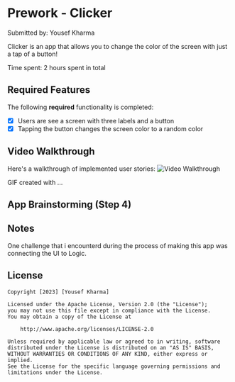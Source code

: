 # Prework - Clicker

Submitted by: Yousef Kharma

Clicker is an app that allows you to change the color of the screen with just a tap of a button!

Time spent: 2 hours spent in total

## Required Features

The following **required** functionality is completed:

- [x] Users are see a screen with three labels and a button
- [x] Tapping the button changes the screen color to a random color
 
## Video Walkthrough

Here's a walkthrough of implemented user stories:
<img src='[http://i.imgur.com/link/to/your/gif/file.gif](https://imgur.com/a/XPc15pS)' title='Video Walkthrough' width='' alt='Video Walkthrough' />

<!-- Replace this with whatever GIF tool you used! -->
GIF created with ...  
<!-- Recommended tools:
[Kap](https://getkap.co/) for macOS
[ScreenToGif](https://www.screentogif.com/) for Windows
[peek](https://github.com/phw/peek) for Linux. -->

## App Brainstorming (Step 4)

## Notes

One challenge that i encounterd during the process of making this app was connecting the UI to Logic.

## License

    Copyright [2023] [Yousef Kharma]

    Licensed under the Apache License, Version 2.0 (the "License");
    you may not use this file except in compliance with the License.
    You may obtain a copy of the License at

        http://www.apache.org/licenses/LICENSE-2.0

    Unless required by applicable law or agreed to in writing, software
    distributed under the License is distributed on an "AS IS" BASIS,
    WITHOUT WARRANTIES OR CONDITIONS OF ANY KIND, either express or implied.
    See the License for the specific language governing permissions and
    limitations under the License.
